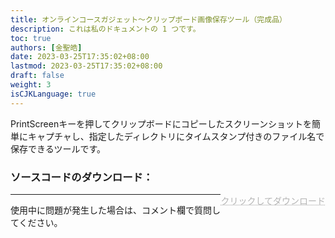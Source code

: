 ```yaml
---
title: オンラインコースガジェット～クリップボード画像保存ツール（完成品）
description: これは私のドキュメントの 1 つです。
toc: true
authors: [金聖皓]
date: 2023-03-25T17:35:02+08:00
lastmod: 2023-03-25T17:35:02+08:00
draft: false
weight: 3
isCJKLanguage: true
---
```

PrintScreenキーを押してクリップボードにコピーしたスクリーンショットを簡単にキャプチャし、指定したディレクトリにタイムスタンプ付きのファイル名で保存できるツールです。

<style>
	.DDot{
		text-decoration:underline;
		text-decoration-style:dotted;
		float:right;
		color:#b5b5b5;
	}
</style>


### ソースコードのダウンロード：<br/>
<a href="/vbprojects/screenshot.rar" class="DDot">クリックしてダウンロード</a>



----------
使用中に問題が発生した場合は、コメント欄で質問してください。